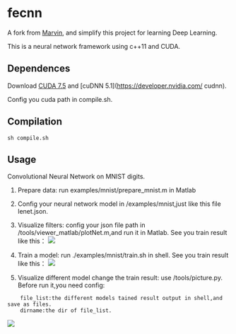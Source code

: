 # fecnn
A fork from [Marvin](https://github.com/PrincetonVision/marvin), and simplify this project for learning Deep Learning.

This is a neural network framework using c++11 and CUDA.

## Dependences
Download [CUDA 7.5](https://developer.nvidia.com/cuda-downloads) and [cuDNN 5.1](https://developer.nvidia.com/
cudnn). 

Config you cuda path in compile.sh.


## Compilation

```shell
sh compile.sh
```

## Usage

Convolutional Neural Network on MNIST digits.

1. Prepare data: run examples/mnist/prepare_mnist.m in Matlab
2. Config your neural network model in /examples/mnist,just like this file lenet.json.
3. Visualize filters: config your json file path in /tools/viewer_matlab/plotNet.m,and run it in Matlab.
See you train result like this： 
![](http://ww1.sinaimg.cn/large/8b331ee1gw1fb8m44agiij20uo0y842x.jpg)

4. Train a model: run ./examples/mnist/train.sh in shell.
See you train result like this：
![](http://ww4.sinaimg.cn/large/8b331ee1gw1fb8lx7gevlj21kw19ytpe.jpg)

5. Visualize different model change the train result: use /tools/picture.py.
Before run it,you need config:
```
	file_list:the different models tained result output in shell,and save as files.
	dirname:the dir of file_list.
```
![](http://ww2.sinaimg.cn/large/8b331ee1gw1fb8m8qlixlj216t0t144o.jpg)


